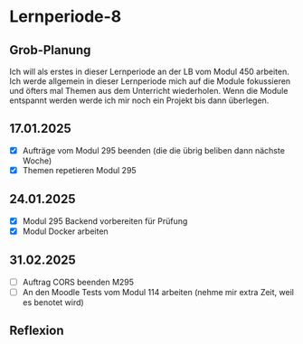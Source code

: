 # Lernperiode-8

## Grob-Planung

Ich will als erstes in dieser Lernperiode an der LB vom Modul 450 arbeiten. Ich werde allgemein in dieser Lernperiode mich auf die Module fokussieren und öfters mal Themen aus dem Unterricht wiederholen. Wenn die Module entspannt werden werde ich mir noch ein Projekt bis dann überlegen. 


## 17.01.2025

- [x] Aufträge vom Modul 295 beenden (die die übrig beliben dann nächste Woche)
- [x] Themen repetieren Modul 295

## 24.01.2025

- [x] Modul 295 Backend vorbereiten für Prüfung
- [x] Modul Docker arbeiten

## 31.02.2025

- [ ] Auftrag CORS beenden M295
- [ ] An den Moodle Tests vom Modul 114 arbeiten (nehme mir extra Zeit, weil es benotet wird)

## Reflexion
